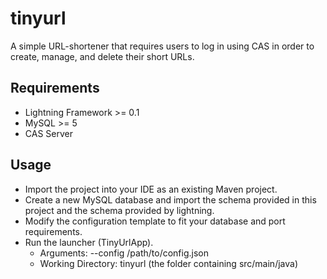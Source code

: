 # tinyurl

A simple URL-shortener that requires users to log in using CAS in order to create, manage, and delete their short URLs.

## Requirements

* Lightning Framework >= 0.1
* MySQL >= 5
* CAS Server

## Usage

* Import the project into your IDE as an existing Maven project.
* Create a new MySQL database and import the schema provided in this project and the schema provided by lightning.
* Modify the configuration template to fit your database and port requirements.
* Run the launcher (TinyUrlApp).
  * Arguments: --config /path/to/config.json
  * Working Directory: tinyurl (the folder containing src/main/java)
